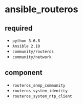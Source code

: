 # ansible_routeros
## required
- `python 3.6.8`
- `Ansible 2.10`
- `community/routeros`
- `community/network`
## component
- `routeros_snmp_community`
- `routeros_system_identity`
- `routeros_system_ntp_client`
